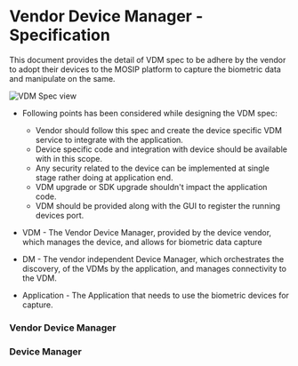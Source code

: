 # **Vendor Device Manager - Specification**

This document provides the detail of VDM spec to be adhere by the vendor to adopt their devices to the MOSIP platform 
to capture the biometric data and manipulate on the same. 

![VDM Spec view](https://github.com/mosip/mosip/blob/DEV/design/_images/registration/vdm-spec-design.png)

* Following points has been considered while designing the VDM spec:
   - Vendor should follow this spec and create the device specific VDM service to integrate with the application.
   - Device specific code and integration with device should be available with in this scope.
   - Any security related to the device can be implemented at single stage rather doing at application end.
   - VDM upgrade or SDK upgrade shouldn't impact the application code.
   - VDM should be provided along with the GUI to register the running devices port.
   

* VDM - The Vendor Device Manager, provided by the device vendor, which manages the device, and allows for biometric data capture   
* DM  - The vendor independent Device Manager, which orchestrates the discovery, of the VDMs by the application, and manages connectivity to the VDM.
* Application - The Application that needs to use the biometric devices for capture. 

### Vendor Device Manager

### Device Manager

